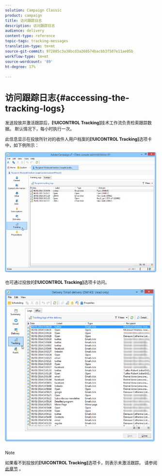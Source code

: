 ```yaml
---
solution: Campaign Classic
product: campaign
title: 访问跟踪日志
description: 访问跟踪日志
audience: delivery
content-type: reference
topic-tags: tracking-messages
translation-type: tm+mt
source-git-commit: 972885c3a38bcd3a260574bacbb3f507e11ae05b
workflow-type: tm+mt
source-wordcount: '89'
ht-degree: 17%

---
```



# 访问跟踪日志{#accessing-the-tracking-logs}

发送投放并激活跟踪后，**[!UICONTROL Tracking]**&#x200B;技术工作流负责检索跟踪数据。 默认情况下，每小时执行一次。

此信息显示在投放所针对的收件人用户档案的&#x200B;**[!UICONTROL Tracking]**&#x200B;选项卡中，如下例所示：

![](assets/s_ncs_user_select_tracking_tab_from_recipient.png)

也可通过投放的&#x200B;**[!UICONTROL Tracking]**&#x200B;选项卡访问。

![](assets/s_ncs_user_select_tracking_tab_from_del.png)

>[!NOTE]
>
>如果看不到投放的&#x200B;**[!UICONTROL Tracking]**&#x200B;选项卡，则表示未激活跟踪。 请参阅[此章节](../../delivery/using/how-to-configure-tracked-links.md) 。
